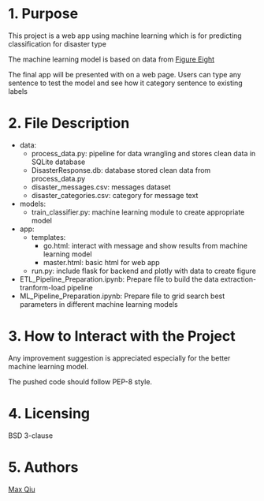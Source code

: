 # 1. Purpose
This project is a web app using machine learning which is for predicting classification for disaster type

The machine learning model is based on data from [Figure Eight](www.figure-eight.com)

The final app will be presented with on a web page. Users can type any sentence to test the model and see how it category sentence to existing labels

# 2. File Description

- data:
    - process_data.py: pipeline for data wrangling and stores clean data in SQLite database
    - DisasterResponse.db: database stored clean data from process_data.py
    - disaster_messages.csv: messages dataset
    - disaster_categories.csv: category for message text
- models:
    - train_classifier.py: machine learning module to create appropriate model
- app:
    - templates:
        - go.html: interact with message and show results from machine learning model
        - master.html: basic html for web app
    - run.py: include flask for backend and plotly with data to create figure
- ETL_Pipeline_Preparation.ipynb: Prepare file to build the data extraction-tranform-load pipeline
- ML_Pipeline_Preparation.ipynb: Prepare file to grid search best parameters in different machine learning models

# 3. How to Interact with the Project

Any improvement suggestion is appreciated especially for the better machine learning model.

The pushed code should follow PEP-8 style.


# 4. Licensing

BSD 3-clause

# 5. Authors
[Max Qiu](https://github.com/ft9738962)
